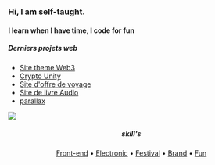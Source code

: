   <meta charset="utf-8">
  <meta name="viewport" content="width=device-width, initial-scale=1.0">
  <body>
<h3 align="left">Hi, I am self-taught.</h3>
<h4 align="left">I learn when I have time, I code for fun</h4>
      <div class=""><h5 id="my-latest-learning">Derniers projets web</h5>
<ul>
  <li><a href="https://codepen.io/h-lautre/full/eYQEVNw">Site theme Web3</a></li>
  <li><a href="https://codepen.io/h-lautre/full/vYvNGBP">Crypto Unity</a></li>
<li><a href="https://www.nobullshitjusttravel.com">Site d'offre de voyage</a></li>
<li><a href="https://www.livre-audio-enfant.com">Site de livre Audio</a></li>
<li><a href="https://codepen.io/h-lautre/full/abYYBGE">parallax</a></li>
</ul>
</div>
<!--
  <div class=""><h5 id="my-latest-learning">My latest project</h5>
<ul>
  <li><a href="https://github.com/berru-g/a-la-quete-de-satoshi">if-you-have-an-hour-to-spare</a></li>
  <li><a href="https://codepen.io/h-lautre/full/eYQEVNw">Site sur le Web3</a></li>
<li><a href="https://www.nobullshitjusttravel.com">Site d'offre de voyage</a></li>
<li><a href="https://www.livre-audio-enfant.com">Site de livre Audio</a></li>
<li><a href="https://cdpn.io/pen/debug/KKGgJpK?authentication_hash=xnMabBDZxqer">Utilitaire systeme</a></li>
<li><a href="https://cdpn.io/pen/debug/wvYeeaE?authentication_hash=LDkmdONvKmOA">Write your name ?</a></li>
<li><a href="https://www.livre-audio-enfant.com">SEO</a></li>
<li><a href="https://github.com/berru-g/Price-comparator/tree/master/script">Scrapping</a></li>
<li><a href="https://cdpn.io/pen/debug/abYYBGE?authentication_hash=yokZELQEOYbA">parallax</a></li>
<li><a href="https://berru-g.github.io/Lego-revisited/">Responsive</a></li>
<li><a href="https://codepen.io/h-lautre/full/WNrbawy">First site 2020</a></li>
<li><a href="https://berru-g.github.io/Rick-MortySample/">Audio API</a></li>
<li><a href="https://github.com/berru-g/Desk-cmd-de-base/tree/main/Cisco">Réseau-CISCO</a></li>
<li>2020 <a href="https://github.com/berru-g/MAKE_PLAY-1">Controller USB midi</a></li>
</ul>
</div>

-->
<div align=center><!--
<a href="https://github.com/berru-g/github-readme-stats"><img src="https://github-readme-stats.vercel.app/api/?username=berru-g&bg_color=a7a7a7&hide_border=true&title_color=118ab2&custom_title=Github activity&card_width=30%&include_all_commits=true"/>-->
 <img src="https://github-readme-stats.vercel.app/api/top-langs/?username=berru-g&text_color=a1a1a1&bg_color=a7a7a700&hide_border=true&title_color=a1a1a1&custom_title=Favorite-language&langs_count=10&card_height=100&layout=compact" />
</div>


<h5 align=center>skill's</h5>

<p align="center">
  <a href="https://codepen.io/h-lautre">Front-end</a> &bull;
  <a href="https://www.tindie.com/stores/makeandplay/">Electronic</a> &bull;
  <a href="https://berru-g.github.io/assoberru/">Festival</a> &bull;
  <a href="https://berru-clothing.com">Brand</a> &bull;
  <a href="https://berru-g.github.io/couteau-adam">Fun</a>
</p>
</body>
